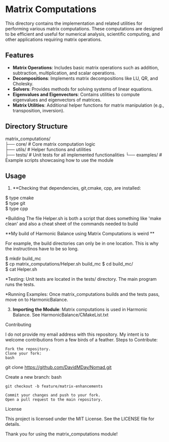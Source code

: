 # Matrix Computations

This directory contains the implementation and related utilities for performing various matrix computations. These computations are designed to be efficient and useful for numerical analysis, scientific computing, and other applications requiring matrix operations.

## Features

- **Matrix Operations**: Includes basic matrix operations such as addition, subtraction, multiplication, and scalar operations.
- **Decompositions**: Implements matrix decompositions like LU, QR, and Cholesky.
- **Solvers**: Provides methods for solving systems of linear equations.
- **Eigenvalues and Eigenvectors**: Contains utilities to compute eigenvalues and eigenvectors of matrices.
- **Matrix Utilities**: Additional helper functions for matrix manipulation (e.g., transposition, inversion).

## Directory Structure

matrix_computations/  
├── core/ # Core matrix computation logic  
├── utils/ # Helper functions and utilities  
├── tests/ # Unit tests for all implemented functionalities 
└── examples/ # Example scripts showcasing how to use the module  

## Usage

1. **Checking that dependencies, git,cmake, cpp, are installed:

$ type cmake  
$ type git  
$ type cpp  

*Building The file Helper.sh is both a script that does something like
'make clean' and also a cheat sheet of the commands needed to build

**My build of Harmonic Balance using Matrix Computations is weird **

For example, the build directories can only be in one location.  This is why the instructinos have to be so long.

$ mkdir build_mc  
$ cp matrix_computations/Helper.sh build_mc 
$ cd build_mc/  
$ cat Helper.sh  

*Testing: Unit tests are located in the tests/ directory. The main program runs the tests.

*Running Examples: Once matrix_computations builds and the tests pass, move on to HarmonicBalance.


3. **Importing the Module**:
   Matrix computations is used in Harmonic Balance.  See HarmonicBalance/CMakeList.txt


Contributing

I do not provide my email address with this repository.  My intent is to welcome contributions from a few birds of a feather.
Steps to Contribute:

    Fork the repository.
    Clone your fork:
    bash

git clone https://github.com/DavidMDay/Nomad.git

Create a new branch:
bash

    git checkout -b feature/matrix-enhancements

    Commit your changes and push to your fork.
    Open a pull request to the main repository.

License

This project is licensed under the MIT License. See the LICENSE file for details.

Thank you for using the matrix_computations module!
